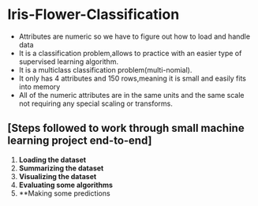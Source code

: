 # Iris-Flower-Classification

* Attributes are numeric so we have to figure out how to load and handle data
* It is a classification problem,allows to practice with an easier type of supervised learning algorithm.
* It is a multiclass classification problem(multi-nomial).
* It only has 4 attributes and 150 rows,meaning it is small and easily fits into memory
* All of the numeric attributes are in the same units and the same scale not requiring any special scaling or transforms.


## [Steps followed to work through small machine learning project end-to-end]
1. **Loading the dataset**
2. **Summarizing the dataset**
3. **Visualizing the dataset**
4. **Evaluating some algorithms**
5. **Making some predictions
